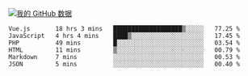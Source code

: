 [![我的 GitHub 数据](https://github-readme-stats.vercel.app/api?username=unbrain&?theme=dark)]()

<!--START_SECTION:waka-->

```text
Vue.js       18 hrs 3 mins   ███████████████████▒░░░░░   77.25 %
JavaScript   4 hrs 4 mins    ████▒░░░░░░░░░░░░░░░░░░░░   17.45 %
PHP          49 mins         █░░░░░░░░░░░░░░░░░░░░░░░░   03.54 %
HTML         11 mins         ▒░░░░░░░░░░░░░░░░░░░░░░░░   00.79 %
Markdown     7 mins          ░░░░░░░░░░░░░░░░░░░░░░░░░   00.53 %
JSON         5 mins          ░░░░░░░░░░░░░░░░░░░░░░░░░   00.40 %
```

<!--END_SECTION:waka-->
